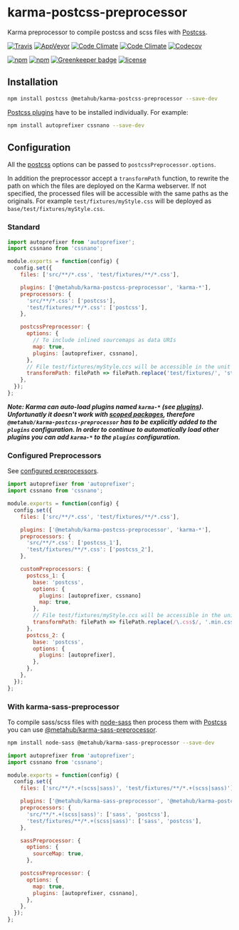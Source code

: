 # **karma-postcss-preprocessor**

Karma preprocessor to compile postcss and scss files with [Postcss](https://github.com/postcss/postcss).

[![Travis](https://img.shields.io/travis/vanduynslagerp/karma-postcss-preprocessor.svg)](https://travis-ci.org/vanduynslagerp/karma-postcss-preprocessor)
[![AppVeyor](https://img.shields.io/appveyor/ci/vanduynslagerp/karma-postcss-preprocessor.svg)](https://ci.appveyor.com/project/vanduynslagerp/karma-postcss-preprocessor)
[![Code Climate](https://img.shields.io/codeclimate/github/vanduynslagerp/karma-postcss-preprocessor.svg)](https://codeclimate.com/github/vanduynslagerp/karma-postcss-preprocessor)
[![Code Climate](https://img.shields.io/codeclimate/issues/github/vanduynslagerp/karma-postcss-preprocessor.svg)](https://codeclimate.com/github/vanduynslagerp/karma-postcss-preprocessor/issues)
[![Codecov](https://img.shields.io/codecov/c/github/vanduynslagerp/karma-postcss-preprocessor.svg)](https://codecov.io/gh/vanduynslagerp/karma-postcss-preprocessor)

[![npm](https://img.shields.io/npm/v/@metahub/karma-postcss-preprocessor.svg)](https://www.npmjs.com/package/@metahub/karma-postcss-preprocessor)
[![npm](https://img.shields.io/npm/dt/@metahub/karma-postcss-preprocessor.svg)](https://www.npmjs.com/package/@metahub/karma-postcss-preprocessor)
[![Greenkeeper badge](https://badges.greenkeeper.io/vanduynslagerp/karma-postcss-preprocessor.svg)](https://greenkeeper.io/)
[![license](https://img.shields.io/github/license/vanduynslagerp/karma-postcss-preprocessor.svg)](https://github.com/vanduynslagerp/karma-postcss-preprocessor/blob/master/LICENSE)

## Installation

```bash
npm install postcss @metahub/karma-postcss-preprocessor --save-dev
```

[Postcss plugins](https://www.postcss.parts) have to be installed individually. For example:

```bash
npm install autoprefixer cssnano --save-dev
```

## Configuration

All the [postcss](http://api.postcss.org/global.html#processOptions) options can be passed to `postcssPreprocessor.options`.

In addition the preprocessor accept a `transformPath` function, to rewrite the path on which the files are deployed on the Karma webserver. If not specified, the processed files will be accessible with the same paths as the originals. For example `test/fixtures/myStyle.css` will be deployed as `base/test/fixtures/myStyle.css`.

### Standard

```js
import autoprefixer from 'autoprefixer';
import cssnano from 'cssnano';

module.exports = function(config) {
  config.set({
    files: ['src/**/*.css', 'test/fixtures/**/*.css'],

    plugins: ['@metahub/karma-postcss-preprocessor', 'karma-*'],
    preprocessors: {
      'src/**/*.css': ['postcss'],
      'test/fixtures/**/*.css': ['postcss'],
    },

    postcssPreprocessor: {
      options: {
        // To include inlined sourcemaps as data URIs
        map: true,
        plugins: [autoprefixer, cssnano],
      },
      // File test/fixtures/myStyle.ccs will be accessible in the unit test on path base/styles/myStyle.css
      transformPath: filePath => filePath.replace('test/fixtures/', 'styles/')
    },
  });
};
```
**_Note: Karma can auto-load plugins named `karma-*` (see [plugins](http://karma-runner.github.io/1.0/config/plugins.html)). Unfortunatly it doesn't work with [scoped packages](https://docs.npmjs.com/misc/scope), therefore `@metahub/karma-postcss-preprocessor` has to be explicitly added to the `plugins` configuration. In order to continue to automatically load other plugins you can add `karma-*` to the `plugins` configuration._**

### Configured Preprocessors
See [configured preprocessors](http://karma-runner.github.io/1.0/config/preprocessors.html).

```js
import autoprefixer from 'autoprefixer';
import cssnano from 'cssnano';

module.exports = function(config) {  
  config.set({
    files: ['src/**/*.css', 'test/fixtures/**/*.css'],

    plugins: ['@metahub/karma-postcss-preprocessor', 'karma-*'],
    preprocessors: {
      'src/**/*.css': ['postcss_1'],
      'test/fixtures/**/*.css': ['postcss_2'],
    },

    customPreprocessors: {
      postcss_1: {
        base: 'postcss',
        options: {
          plugins: [autoprefixer, cssnano]
          map: true,
        },
        // File test/fixtures/myStyle.ccs will be accessible in the unit test on path test/fixtures/myStyle.min.ccs
        transformPath: filePath => filePath.replace(/\.css$/, '.min.css')
      },
      postcss_2: {
        base: 'postcss',
        options: {
          plugins: [autoprefixer],
        },
      },
    },
  });
};
```

### With karma-sass-preprocessor

To compile sass/scss files with [node-sass](https://github.com/sass/node-sass) then process them with [Postcss](https://github.com/postcss/postcss) you can use [@metahub/karma-sass-preprocessor](https://github.com/vanduynslagerp/karma-sass-preprocessor).

```bash
npm install node-sass @metahub/karma-sass-preprocessor --save-dev
```

```js
import autoprefixer from 'autoprefixer';
import cssnano from 'cssnano';

module.exports = function(config) {
  config.set({
    files: ['src/**/*.+(scss|sass)', 'test/fixtures/**/*.+(scss|sass)'],

    plugins: ['@metahub/karma-sass-preprocessor', '@metahub/karma-postcss-preprocessor', 'karma-*'],
    preprocessors: {
      'src/**/*.+(scss|sass)': ['sass', 'postcss'],
      'test/fixtures/**/*.+(scss|sass)': ['sass', 'postcss'],
    },

    sassPreprocessor: {
      options: {
        sourceMap: true,
      },

    postcssPreprocessor: {
      options: {
        map: true,
        plugins: [autoprefixer, cssnano],
      },
    },
  });
};
```
